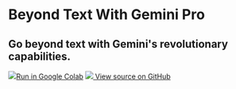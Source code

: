 # Beyond Text With Gemini Pro
## Go beyond text with Gemini's revolutionary capabilities.

  <td>
    <a target="_blank" href="https://colab.research.google.com/github/google/generative-ai-docs/blob/main/site/en/tutorials/python_quickstart.ipynb"> <img src="https://www.tensorflow.org/images/colab_logo_32px.png" />Run in Google Colab</a>
  </td>
  <td>
    <a target="_blank" href="https://github.com/google/generative-ai-docs/blob/main/site/en/tutorials/python_quickstart.ipynb"> <img src="https://www.tensorflow.org/images/GitHub-Mark-32px.png" /> View source on GitHub</a>
  </td>


